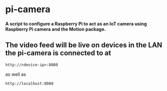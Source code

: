 # pi-camera

#### A script to configure a Raspberry Pi to act as an IoT camera using Raspberry Pi camera and the Motion package.

## The video feed will be live on devices in the LAN the pi-camera is connected to at 
`
http://<device-ip>:8080
`

as well as 

`
http://localhost:8080
`